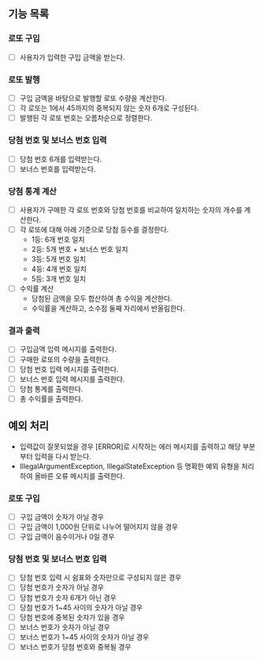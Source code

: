 ## 기능 목록
### 로또 구입 
- [ ] 사용자가 입력한 구입 금액을 받는다.  

### 로또 발행 
- [ ] 구입 금액을 바탕으로 발행할 로또 수량을 계산한다. 
- [ ] 각 로또는 1에서 45까지의 중복되지 않는 숫자 6개로 구성된다. 
- [ ] 발행된 각 로또 번호는 오름차순으로 정렬한다.  

### 당첨 번호 및 보너스 번호 입력
- [ ] 당첨 번호 6개를 입력받는다.
- [ ] 보너스 번호를 입력받는다.  

### 당첨 통계 계산
- [ ] 사용자가 구매한 각 로또 번호와 당첨 번호를 비교하여 일치하는 숫자의 개수를 계산한다.
- [ ] 각 로또에 대해 아래 기준으로 당첨 등수를 결정한다.
  - 1등: 6개 번호 일치
  - 2등: 5개 번호 + 보너스 번호 일치
  - 3등: 5개 번호 일치
  - 4등: 4개 번호 일치
  - 5등: 3개 번호 일치
- [ ] 수익률 계산
  - 당첨된 금액을 모두 합산하여 총 수익을 계산한다.
  - 수익률을 계산하고, 소수점 둘째 자리에서 반올림한다.

### 결과 출력
- [ ] 구입금액 입력 메시지를 출력한다.
- [ ] 구매한 로또의 수량을 출력한다.
- [ ] 당첨 번호 입력 메시지를 출력한다.
- [ ] 보너스 번호 입력 메시지를 출력한다.
- [ ] 당첨 통계를 출력한다.
- [ ] 총 수익률을 출력한다.  

## 예외 처리
- 입력값이 잘못되었을 경우 [ERROR]로 시작하는 에러 메시지를 출력하고 해당 부분부터 입력을 다시 받는다.
- IllegalArgumentException, IllegalStateException 등 명확한 예외 유형을 처리하여 올바른 오류 메시지를 출력한다.  

### 로또 구입
- [ ] 구입 금액이 숫자가 아닐 경우
- [ ] 구입 금액이 1,000원 단위로 나누어 떨어지지 않을 경우
- [ ] 구입 금액이 음수이거나 0일 경우
### 당첨 번호 및 보너스 번호 입력
- [ ] 당첨 번호 입력 시 쉼표와 숫자만으로 구성되지 않은 경우
- [ ] 당첨 번호가 숫자가 아닐 경우
- [ ] 당첨 번호가 숫자 6개가 아닌 경우
- [ ] 당첨 번호가 1~45 사이의 숫자가 아닐 경우
- [ ] 당첨 번호에 중복된 숫자가 있을 경우
- [ ] 보너스 번호가 숫자가 아닐 경우
- [ ] 보너스 번호가 1~45 사이의 숫자가 아닐 경우
- [ ] 보너스 번호가 당첨 번호와 중복될 경우